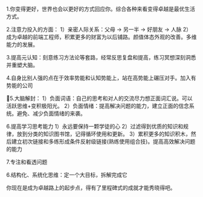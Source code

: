 1.你变得更好，世界也会以更好的方式回应你。综合各种来看变得卓越是最优生活方式。

2.注意力投入的方面：
1）亲密人际关系：父母 -> 另一半 -> 好朋友 -> 人脉
2）成为卓越的前端工程师，积累更多的财富为以后铺路。颜值体态外观的改善。多维能力的发展。

3.提高元认知：刻意练习方法论等套路，经常反思复盘和提高，练习冥想深刻洞悉并重塑大脑。

4.自身比别人强的点在于效率势能和认知势能上，站在高势能上碾压对手。加入有势能的公司

🌟5.大脑解封：
1）负面词语：自己的思考和对人的交流尽力想正面词汇说。可以活跃思维+变积极阳光。
2）负面情绪：提高解决问题的能力，建立正面的信念系统。避免、减少负面情绪的来袭。

6.提高学习思考能力
1）永远要保持一颗学徒的心
2）过滤得到优质的知识和规律，放到分类的知识图书馆，记得循环使用和更新。
3）累积更多的知识积木，然后建立初次链接和多练形成条件反射级链接(熟练使用组合技)。提高高效解决问题的能力

7.专注和看透问题

6.结构化、系统化思维：定一个大目标，拆解完成它

你现在是成为卓越路上的起步点，得有了里程碑式的成就才能秀晓得吧。